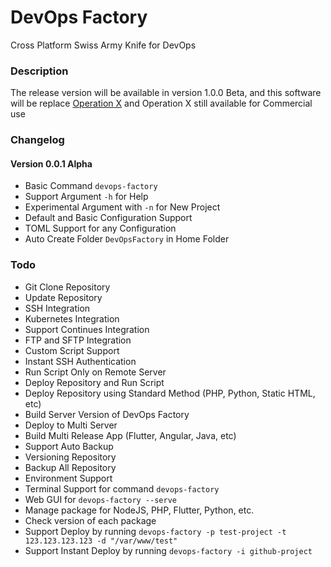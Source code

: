 # DevOps Factory
Cross Platform Swiss Army Knife for DevOps

### Description
The release version will be available in version 1.0.0 Beta, and this software will be replace [Operation X](https://github.com/supanadit/operation-deploy-center-engine) and Operation X still available for Commercial use

### Changelog
#### Version 0.0.1 Alpha
- Basic Command `devops-factory`
- Support Argument `-h` for Help
- Experimental Argument with `-n` for New Project
- Default and Basic Configuration Support
- TOML Support for any Configuration
- Auto Create Folder `DevOpsFactory` in Home Folder

### Todo
- Git Clone Repository
- Update Repository
- SSH Integration
- Kubernetes Integration
- Support Continues Integration
- FTP and SFTP Integration
- Custom Script Support
- Instant SSH Authentication
- Run Script Only on Remote Server
- Deploy Repository and Run Script
- Deploy Repository using Standard Method (PHP, Python, Static HTML, etc)
- Build Server Version of DevOps Factory
- Deploy to Multi Server
- Build Multi Release App (Flutter, Angular, Java, etc)
- Support Auto Backup
- Versioning Repository
- Backup All Repository
- Environment Support
- Terminal Support for command `devops-factory`
- Web GUI for `devops-factory --serve`
- Manage package for NodeJS, PHP, Flutter, Python, etc.
- Check version of each package
- Support Deploy by running `devops-factory -p test-project -t 123.123.123.123 -d "/var/www/test"`
- Support Instant Deploy by running `devops-factory -i github-project`
